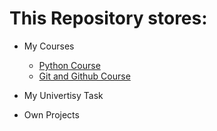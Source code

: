 # This Repository stores:
- My Courses
    - [Python Course](course/python-course)
    - [Git and Github Course](course/python-course)
- My Univertisy Task

- Own Projects
